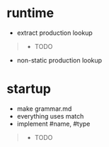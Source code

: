 # runtime
- extract production lookup
>- TODO
- non-static production lookup


# startup
- make grammar.md
- everything uses match
- implement #name, #type
>- TODO
